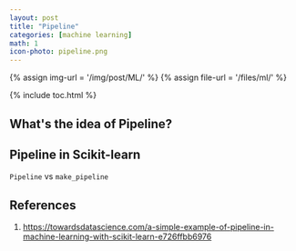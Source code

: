```yaml
---
layout: post
title: "Pipeline"
categories: [machine learning]
math: 1
icon-photo: pipeline.png
---
```


{% assign img-url = '/img/post/ML/' %}
{% assign file-url = '/files/ml/' %}

{% include toc.html %}

## What's the idea of Pipeline?

## Pipeline in Scikit-learn

`Pipeline` vs `make_pipeline`

## References

1. https://towardsdatascience.com/a-simple-example-of-pipeline-in-machine-learning-with-scikit-learn-e726ffbb6976






